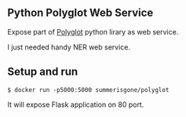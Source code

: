 ## Python Polyglot Web Service

Expose part of [Polyglot](http://polyglot.readthedocs.io/) python lirary as web service.

I just needed handy NER web service.


## Setup and run

```shell
$ docker run -p5000:5000 summerisgone/polyglot
```

It will expose Flask application on 80 port.
